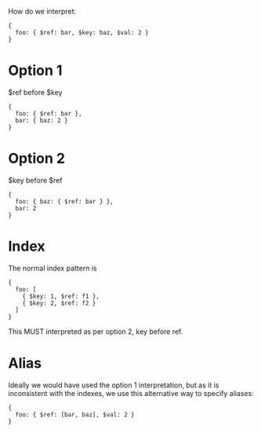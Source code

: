 How do we interpret:

```
{
  foo: { $ref: bar, $key: baz, $val: 2 }
}
```

# Option 1

$ref before $key

```
{
  foo: { $ref: bar },
  bar: { baz: 2 }
}
```

# Option 2

$key before $ref

```
{
  foo: { baz: { $ref: bar } },
  bar: 2
}
```

# Index

The normal index pattern is

```
{
  foo: [
    { $key: 1, $ref: f1 },
    { $key: 2, $ref: f2 }
  ]
}
```

This MUST interpreted as per option 2, key before ref.

# Alias

Ideally we would have used the option 1 interpretation, but as it is inconsistent with the indexes, we use this alternative way to specify aliases:

```
{
  foo: { $ref: [bar, baz], $val: 2 }
}
```
